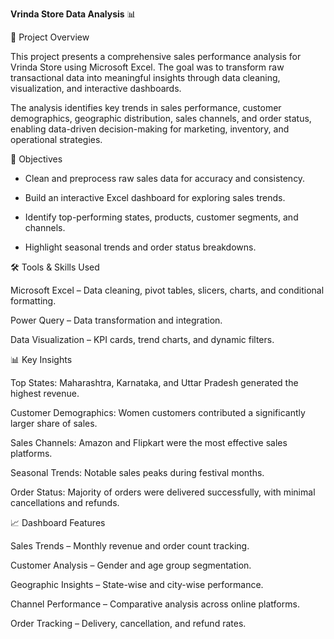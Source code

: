 **Vrinda Store Data Analysis** 📊

📌 Project Overview

This project presents a comprehensive sales performance analysis for Vrinda Store using Microsoft Excel. The goal was to transform raw transactional data into meaningful insights through data cleaning, visualization, and interactive dashboards.

The analysis identifies key trends in sales performance, customer demographics, geographic distribution, sales channels, and order status, enabling data-driven decision-making for marketing, inventory, and operational strategies.

🎯 Objectives

- Clean and preprocess raw sales data for accuracy and consistency.

- Build an interactive Excel dashboard for exploring sales trends.

- Identify top-performing states, products, customer segments, and channels.

- Highlight seasonal trends and order status breakdowns.

🛠 Tools & Skills Used

Microsoft Excel – Data cleaning, pivot tables, slicers, charts, and conditional formatting.

Power Query – Data transformation and integration.

Data Visualization – KPI cards, trend charts, and dynamic filters.

📊 Key Insights

Top States: Maharashtra, Karnataka, and Uttar Pradesh generated the highest revenue.

Customer Demographics: Women customers contributed a significantly larger share of sales.

Sales Channels: Amazon and Flipkart were the most effective sales platforms.

Seasonal Trends: Notable sales peaks during festival months.

Order Status: Majority of orders were delivered successfully, with minimal cancellations and refunds.

📈 Dashboard Features

Sales Trends – Monthly revenue and order count tracking.

Customer Analysis – Gender and age group segmentation.

Geographic Insights – State-wise and city-wise performance.

Channel Performance – Comparative analysis across online platforms.

Order Tracking – Delivery, cancellation, and refund rates.
